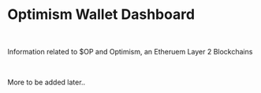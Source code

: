# Optimism Wallet Dashboard

<br />

Information related to $OP and Optimism, an Etheruem Layer 2 Blockchains

<br />

More to be added later..